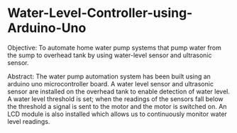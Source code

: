 # Water-Level-Controller-using-Arduino-Uno

Objective:
	To automate home water pump systems that pump water from the sump to overhead tank by using water-level sensor and ultrasonic sensor.

Abstract:
	The water pump automation system has been built using an arduino uno microcontroller board. A water level sensor and ultrasonic sensor are installed on the overhead tank to enable detection of water level. A water level threshold is set; when the readings of the sensors fall below the threshold a signal is sent to the motor and the motor is switched on. An LCD module is also installed which allows us to continuously monitor water level readings.